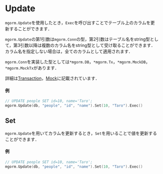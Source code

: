 # Update
`mgorm.Update`を使用したとき，`Exec`を呼び出すことでテーブル上のカラムを更新することができます．

`mgorm.Update`の第1引数は`mgorm.Conn`の型，第2引数はテーブル名をstring型として，第3引数以降は複数のカラム名をstring型として受け取ることができます．
カラム名を指定しない場合は，全てのカラムとして適用されます．

`mgorm.Conn`を実装した型としては`*mgorm.DB`，`*mgorm.Tx`，`*mgorm.MockDB`，`*mgorm.MockTx`があります．

詳細は[Transaction]()，[Mock]()に記載されています．

#### 例
```go
// UPDATE people SET id=10, name='Taro';
mgorm.Update(db, "people", "id", "name").Set(10, "Taro").Exec()
```


## Set
`mgorm.Update`を用いてカラムを更新するとき，`Set`を用いることで値を更新することができます．

#### 例
```go
// UPDATE people SET id=10, name='Taro';
mgorm.Update(db, "people", "id", "name").Set(10, "Taro").Exec()
```
